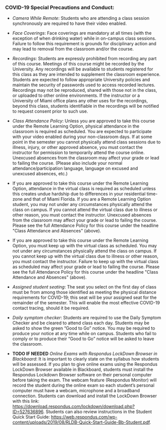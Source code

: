 ### COVID-19 Special Precautions and Conduct:  

-   *Camera While Remote*: Students who are attending a class session synchronously are required to have their video enabled.

-   *Face Coverings*: Face coverings are mandatory at all times (with the exception of when drinking water) while in on-campus class sessions. Failure to follow this requirement is grounds for disciplinary action and may lead to removal from the classroom and/or the course.

-   *Recordings*: Students are expressly prohibited from recording any part of this course. Meetings of this course might be recorded by the University. Any recordings will be available to students registered for this class as they are intended to supplement the classroom experience. Students are expected to follow appropriate University policies and maintain the security of passwords used to access recorded lectures. Recordings may not be reproduced, shared with those not in the class, or uploaded to other online environments. If the instructor or a University of Miami office plans any other uses for the recordings, beyond this class, students identifiable in the recordings will be notified to request consent prior to such use.

-   *Class Attendance Policy*: Unless you are approved to take this course under the Remote Learning Option, physical attendance in the classroom is required as scheduled. You are expected to participate with your video enabled during your non-classroom days. If at some point in the semester you cannot physically attend class sessions due to illness, injury, or other approved absence, you must contact the instructor for permission to temporarily attend the course online. Unexcused absences from the classroom may affect your grade or lead to failing the course. (Please also include your normal attendance/participation language, language on excused and unexcused absences, etc.)  

  -   If you are approved to take this course under the Remote Learning Option, attendance in the virtual class is required as scheduled unless this creates undue hardship due to differences in your residential time-zone and that of Miami Florida. If you are a Remote Learning Option student, you may not under any circumstances physically attend the class on campus. If you cannot attend the virtual class due to illness or other reason, you must contact the instructor. Unexcused absences from the classroom may affect your grade or lead to failing the course. Please see the full Attendance Policy for this course under the headline "Class Attendance and Absences" (above).

  -   If you are approved to take this course under the Remote Learning Option, you must keep up with the virtual class as scheduled. You may not under any circumstances physically attend the class on campus. If you cannot keep up with the virtual class due to illness or other reason, you must contact the instructor. Failure to keep up with the virtual class as scheduled may affect your grade or lead to failing the course. Please see the full Attendance Policy for this course under the headline "Class Attendance and Absences" (above).

-   *Assigned student seating*: The seat you select on the first day of class must be from among those identified as meeting the physical distance requirements for COVID-19; this seat will be your assigned seat for the remainder of the semester. This will enable the most effective COVID-19 contact tracing, should it be required.

-   *Daily symptom checker*: Students are required to use the Daily Symptom Checker and be cleared to attend class each day. Students may be asked to show the green “Good to Go” notice. You may be required to produce your notice at any time while on campus. Students who fail to comply or to produce their “Good to Go” notice will be asked to leave the classroom.

-   **TODO IF NEEDED** *Online Exams with Respondus LockDown Browser in Blackboard*: It is important to clearly state on the syllabus how students will be assessed. If you plan to give online exams using the Respondus LockDown Browser available in Blackboard, students must install the Respondus Lockdown Browser software on their personal computer before taking the exam. The webcam feature (Respondus Monitor) will record the student during the online exam so each student’s personal computer must have a webcam, microphone and a broadband connection. Students can download and install the LockDown Browser with this link: https://download.respondus.com/lockdown/download.php?ID=527636896. Students can also review instructions in the Student Quick Start Guide: https://web.respondus.com/wp-content/uploads/2019/08/RLDB-Quick-Start-Guide-Bb-Student.pdf.